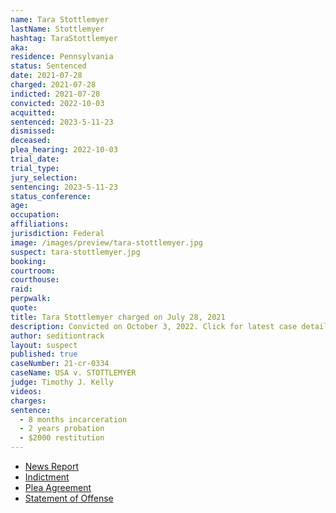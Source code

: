 ```yaml
---
name: Tara Stottlemyer
lastName: Stottlemyer
hashtag: TaraStottlemyer
aka:
residence: Pennsylvania
status: Sentenced
date: 2021-07-28
charged: 2021-07-28
indicted: 2021-07-28
convicted: 2022-10-03
acquitted:
sentenced: 2023-5-11-23
dismissed:
deceased:
plea_hearing: 2022-10-03
trial_date:
trial_type:
jury_selection:
sentencing: 2023-5-11-23
status_conference:
age:
occupation:
affiliations:
jurisdiction: Federal
image: /images/preview/tara-stottlemyer.jpg
suspect: tara-stottlemyer.jpg
booking:
courtroom:
courthouse:
raid:
perpwalk:
quote:
title: Tara Stottlemyer charged on July 28, 2021
description: Convicted on October 3, 2022. Click for latest case details.
author: seditiontrack
layout: suspect
published: true
caseNumber: 21-cr-0334
caseName: USA v. STOTTLEMYER
judge: Timothy J. Kelly
videos:
charges:
sentence:
  - 8 months incarceration
  - 2 years probation
  - $2000 restitution
---
```


- [News Report](https://www.theintelligencer.net/news/community/2021/09/wife-of-former-wheeling-man-charged-in-capitol-riot-also-arrested/)
- [Indictment](https://www.justice.gov/usao-dc/case-multi-defendant/file/1473431/download)
- [Plea Agreement](https://www.justice.gov/usao-dc/case-multi-defendant/file/1540336/download)
- [Statement of Offense](https://www.justice.gov/usao-dc/case-multi-defendant/file/1540341/download)
